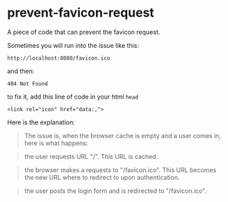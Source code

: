 # prevent-favicon-request
A piece of code that can prevent the favicon request.

Sometimes you will run into the issue like this:
```
http://localhost:8080/favicon.ico
```
and then:
```
404 Not Found
```
to fix it, add this line of code in your html `head`
```
<link rel="icon" href="data:,">
```
Here is the explanation:

>The issue is, when the browser cache is empty and a user comes in, here is what happens:

>the user requests URL "/". This URL is cached. 

>the browser makes a requests to "/favicon.ico". This URL becomes the new URL where to redirect to upon authentication.

>the user posts the login form and is redirected to "/favicon.ico". 
